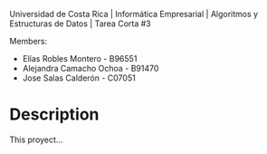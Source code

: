 Universidad de Costa Rica | Informática Empresarial | Algoritmos y Estructuras de Datos | Tarea Corta #3

Members:

- Elías Robles Montero - B96551
- Alejandra Camacho Ochoa - B91470
- Jose Salas Calderón - C07051

# Description
This proyect...
